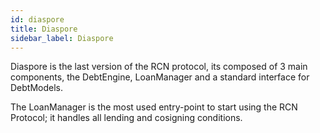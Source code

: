 ```yaml
---
id: diaspore
title: Diaspore
sidebar_label: Diaspore
---
```


Diaspore is the last version of the RCN protocol, its composed of 3 main components, the DebtEngine, LoanManager and a standard interface for DebtModels. 

The LoanManager is the most used entry-point to start using the RCN Protocol; it handles all lending and cosigning conditions.

